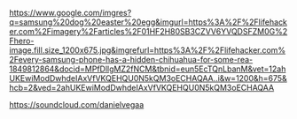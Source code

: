 https://www.google.com/imgres?q=samsung%20dog%20easter%20egg&imgurl=https%3A%2F%2Flifehacker.com%2Fimagery%2Farticles%2F01HF2H80SB3CZVV6YVQDSFZM0G%2Fhero-image.fill.size_1200x675.jpg&imgrefurl=https%3A%2F%2Flifehacker.com%2Fevery-samsung-phone-has-a-hidden-chihuahua-for-some-rea-1849812864&docid=MPfDllgMZ2fNCM&tbnid=eun5EcTQnLbanM&vet=12ahUKEwiModDwhdeIAxVfVKQEHQU0N5kQM3oECHAQAA..i&w=1200&h=675&hcb=2&ved=2ahUKEwiModDwhdeIAxVfVKQEHQU0N5kQM3oECHAQAA

https://soundcloud.com/danielvegaa
